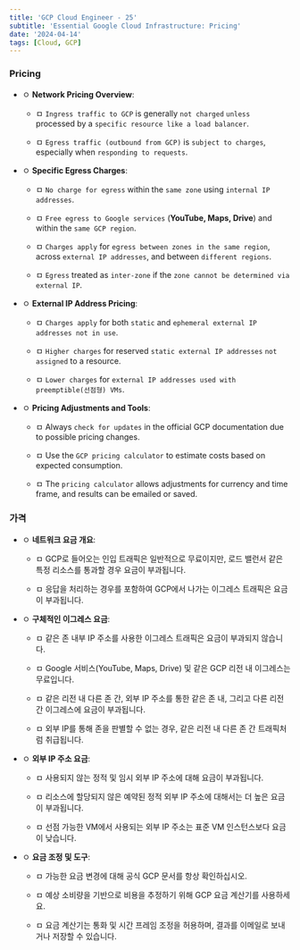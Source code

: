 ```yaml
---
title: 'GCP Cloud Engineer - 25'
subtitle: 'Essential Google Cloud Infrastructure: Pricing'
date: '2024-04-14'
tags: [Cloud, GCP]
---
```


### Pricing

- ㅇ **Network Pricing Overview**:
  
  - ㅁ `Ingress traffic to GCP` is generally `not charged` `unless` processed by a `specific resource like a load balancer`.
  
  - ㅁ `Egress traffic (outbound from GCP)` is `subject to charges`, especially when `responding to requests`.

- ㅇ **Specific Egress Charges**:
  
  - ㅁ `No charge for egress` within the `same zone` using `internal IP addresses`.
  
  - ㅁ `Free egress to Google services` (**YouTube, Maps, Drive**) and within the `same GCP region`.
  
  - ㅁ `Charges apply` for `egress between zones in the same region`, across `external IP addresses`, and between `different regions`.
  
  - ㅁ `Egress` treated as `inter-zone` if the `zone cannot be determined via external IP`.

- ㅇ **External IP Address Pricing**:
  
  - ㅁ `Charges apply` for both `static` and `ephemeral external IP addresses not in use`.
  
  - ㅁ `Higher charges` for reserved `static external IP addresses` `not assigned` to a resource.
  
  - ㅁ `Lower charges` for `external IP addresses used with preemptible(선점형) VMs`.

- ㅇ **Pricing Adjustments and Tools**:
  
  - ㅁ Always `check for updates` in the official GCP documentation due to possible pricing changes.
  
  - ㅁ Use the `GCP pricing calculator` to estimate costs based on expected consumption.
  
  - ㅁ The `pricing calculator` allows adjustments for currency and time frame, and results can be emailed or saved.

### 가격


- ㅇ **네트워크 요금 개요**:
  
  - ㅁ GCP로 들어오는 인입 트래픽은 일반적으로 무료이지만, 로드 밸런서 같은 특정 리소스를 통과할 경우 요금이 부과됩니다.
  
  - ㅁ 응답을 처리하는 경우를 포함하여 GCP에서 나가는 이그레스 트래픽은 요금이 부과됩니다.

- ㅇ **구체적인 이그레스 요금**:
  
  - ㅁ 같은 존 내부 IP 주소를 사용한 이그레스 트래픽은 요금이 부과되지 않습니다.
  
  - ㅁ Google 서비스(YouTube, Maps, Drive) 및 같은 GCP 리전 내 이그레스는 무료입니다.
  
  - ㅁ 같은 리전 내 다른 존 간, 외부 IP 주소를 통한 같은 존 내, 그리고 다른 리전 간 이그레스에 요금이 부과됩니다.
  
  - ㅁ 외부 IP를 통해 존을 판별할 수 없는 경우, 같은 리전 내 다른 존 간 트래픽처럼 취급됩니다.

- ㅇ **외부 IP 주소 요금**:
  
  - ㅁ 사용되지 않는 정적 및 임시 외부 IP 주소에 대해 요금이 부과됩니다.
  
  - ㅁ 리소스에 할당되지 않은 예약된 정적 외부 IP 주소에 대해서는 더 높은 요금이 부과됩니다.
  
  - ㅁ 선점 가능한 VM에서 사용되는 외부 IP 주소는 표준 VM 인스턴스보다 요금이 낮습니다.

- ㅇ **요금 조정 및 도구**:
  
  - ㅁ 가능한 요금 변경에 대해 공식 GCP 문서를 항상 확인하십시오.
  
  - ㅁ 예상 소비량을 기반으로 비용을 추정하기 위해 GCP 요금 계산기를 사용하세요.
  
  - ㅁ 요금 계산기는 통화 및 시간 프레임 조정을 허용하며, 결과를 이메일로 보내거나 저장할 수 있습니다.

